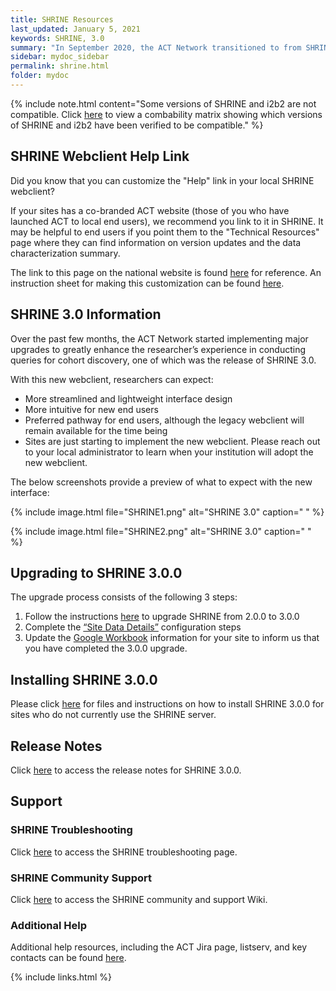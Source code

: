 ```yaml
---
title: SHRINE Resources
last_updated: January 5, 2021
keywords: SHRINE, 3.0
summary: "In September 2020, the ACT Network transitioned to from SHRINE 2.0.0 to SHRINE 3.0.0, which includes a new webclient. Researchers can expect a more streamlined interface design that is more intuitive for novice end users, although the legacy webclient will remain available."
sidebar: mydoc_sidebar
permalink: shrine.html
folder: mydoc
---
```


{% include note.html content="Some versions of SHRINE and i2b2 are not compatible. Click [here](https://open.med.harvard.edu/wiki/display/SHRINE/SHRINE-i2b2+Compatibility+Matrix) to view a combability matrix showing which versions of SHRINE and i2b2 have been verified to be compatible." %}

## SHRINE Webclient Help Link
Did you know that you can customize the "Help" link in your local SHRINE webclient? 

If your sites has a co-branded ACT website (those of you who have launched ACT to local end users), we recommend you link to it in SHRINE. It may be helpful to end users if you point them to the "Technical Resources" page where they can find information on version updates and the data characterization summary. 

The link to this page on the national website is found [here](https://www.actnetwork.us/national/tech-resources-46EU-1429JJ.html) for reference. An instruction sheet for making this customization can be found [here](https://pitt.box.com/s/yfadiyhvhakd2tkka9geo2h4c9kiynq4).

## SHRINE 3.0 Information
Over the past few months, the ACT Network started implementing major upgrades to greatly enhance the researcher’s experience in conducting queries for cohort  discovery, one of which was the release of SHRINE 3.0. 

With this new webclient, researchers can expect:
* More streamlined and lightweight interface design
*	More intuitive for new end users
*	Preferred pathway for end users, although the legacy webclient will remain available for the time being
*	Sites are just starting to implement the new webclient. Please reach out to your local administrator to learn when your institution will adopt the new webclient. 

The below screenshots provide a preview of what to expect with the new interface:

{% include image.html file="SHRINE1.png" alt="SHRINE 3.0" caption=" " %}

{% include image.html file="SHRINE2.png" alt="SHRINE 3.0" caption=" " %}

## Upgrading to SHRINE 3.0.0
The upgrade process consists of the following 3 steps:
 
1. Follow the instructions [here](https://open.catalyst.harvard.edu/wiki/pages/viewpage.action?pageId=77042767) to upgrade SHRINE from 2.0.0 to 3.0.0
2. Complete the [“Site Data Details”](https://open.catalyst.harvard.edu/wiki/pages/viewpage.action?pageId=77040288) configuration steps
3. Update the [Google Workbook](https://docs.google.com/spreadsheets/d/12M4mKR0qdvPrruFX5qWCcWHAqPB3B5HGxd12l2bQmJY/edit#gid=1287730364) information for your site to inform us that you have completed the 3.0.0 upgrade.

## Installing SHRINE 3.0.0
Please click [here](https://open.catalyst.harvard.edu/wiki/display/SHRINE/SHRINE+3.0.0+Installation+Guide) for files and instructions on how to install SHRINE 3.0.0 for sites who do not currently use the SHRINE server. 

## Release Notes
Click [here](https://open.catalyst.harvard.edu/wiki/display/SHRINE/3.0.0+Release+Notes) to access the release notes for SHRINE 3.0.0. 

## Support
### SHRINE Troubleshooting
Click [here](https://open.med.harvard.edu/wiki/display/SHRINE/Troubleshooting) to access the SHRINE troubleshooting page.

### SHRINE Community Support
Click [here](https://open.med.harvard.edu/wiki/pages/viewpage.action?pageId=18677799) to access the SHRINE community and support Wiki.

### Additional Help
Additional help resources, including the ACT Jira page, listserv, and key contacts can be found [here](/ACT-Network/help.html).

{% include links.html %}

